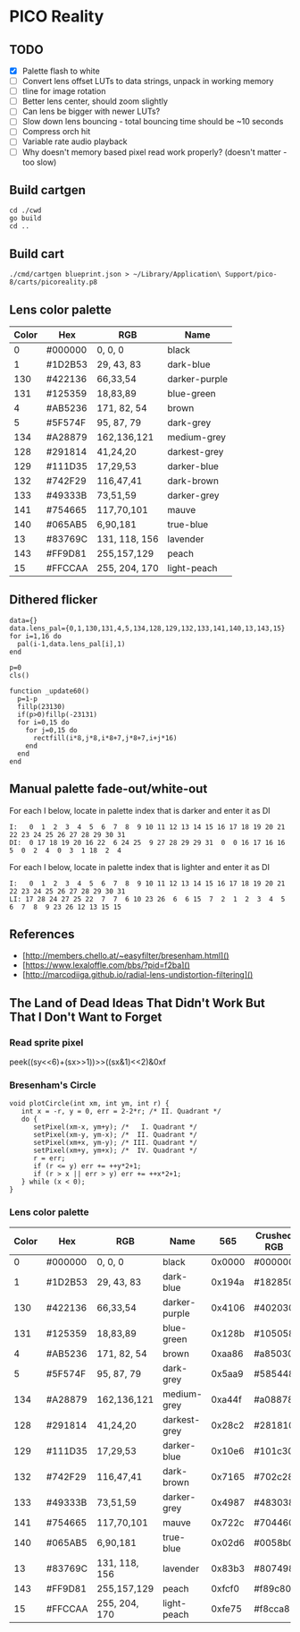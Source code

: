 # PICO Reality

## TODO
* [X] Palette flash to white
* [ ] Convert lens offset LUTs to data strings, unpack in working memory
* [ ] tline for image rotation
* [ ] Better lens center, should zoom slightly
* [ ] Can lens be bigger with newer LUTs?
* [ ] Slow down lens bouncing - total bouncing time should be ~10 seconds
* [ ] Compress orch hit
* [ ] Variable rate audio playback
* [ ] Why doesn't memory based pixel read work properly? (doesn't matter - too slow)

## Build cartgen
    cd ./cwd
    go build
    cd ..

## Build cart
    ./cmd/cartgen blueprint.json > ~/Library/Application\ Support/pico-8/carts/picoreality.p8

## Lens color palette
Color | Hex     | RGB           | Name          
----- | ------- | ------------- | ------------- 
0	  | #000000 | 0, 0, 0	    | black         
1	  | #1D2B53 | 29, 43, 83    | dark-blue     
130	  | #422136 | 66,33,54      | darker-purple 
131	  | #125359 | 18,83,89      | blue-green    
4	  | #AB5236 | 171, 82, 54   | brown         
5	  | #5F574F | 95, 87, 79    | dark-grey     
134	  | #A28879 | 162,136,121   | medium-grey   
128	  | #291814 | 41,24,20      | darkest-grey  
129	  | #111D35 | 17,29,53      | darker-blue   
132	  | #742F29 | 116,47,41     | dark-brown    
133	  | #49333B | 73,51,59      | darker-grey   
141	  | #754665 | 117,70,101    | mauve         
140	  | #065AB5 | 6,90,181      | true-blue     
13	  | #83769C | 131, 118, 156 | lavender      
143	  | #FF9D81 | 255,157,129   | peach         
15	  | #FFCCAA | 255, 204, 170 | light-peach   

## Dithered flicker
    data={}
    data.lens_pal={0,1,130,131,4,5,134,128,129,132,133,141,140,13,143,15}
    for i=1,16 do
      pal(i-1,data.lens_pal[i],1)
    end
	
    p=0
	cls()
  
	function _update60()
	  p=1-p
	  fillp(23130)
	  if(p>0)fillp(-23131)
	  for i=0,15 do
	    for j=0,15 do
	      rectfill(i*8,j*8,i*8+7,j*8+7,i+j*16)
	    end
	  end
	end

## Manual palette fade-out/white-out

For each I below, locate in palette index that is darker and enter it as DI

	I:   0  1  2  3  4  5  6  7  8  9 10 11 12 13 14 15 16 17 18 19 20 21 22 23 24 25 26 27 28 29 30 31
	DI:  0 17 18 19 20 16 22  6 24 25  9 27 28 29 29 31  0  0 16 17 16 16  5  0  2  4  0  3  1 18  2  4

For each I below, locate in palette index that is lighter and enter it as DI

	I:   0  1  2  3  4  5  6  7  8  9 10 11 12 13 14 15 16 17 18 19 20 21 22 23 24 25 26 27 28 29 30 31
	LI: 17 28 24 27 25 22  7  7  6 10 23 26  6  6 15  7  2  1  2  3  4  5  6  7  8  9 23 26 12 13 15 15  

## References
* [http://members.chello.at/~easyfilter/bresenham.html]()
* [https://www.lexaloffle.com/bbs/?pid=f2ba]()
* [http://marcodiiga.github.io/radial-lens-undistortion-filtering]()

## The Land of Dead Ideas That Didn't Work But That I Don't Want to Forget

### Read sprite pixel
peek((sy<<6)+(sx>>1))>>((sx&1)<<2)&0xf

### Bresenham's Circle

	void plotCircle(int xm, int ym, int r) {
	   int x = -r, y = 0, err = 2-2*r; /* II. Quadrant */ 
	   do {
	      setPixel(xm-x, ym+y); /*   I. Quadrant */
	      setPixel(xm-y, ym-x); /*  II. Quadrant */
	      setPixel(xm+x, ym-y); /* III. Quadrant */
	      setPixel(xm+y, ym+x); /*  IV. Quadrant */
	      r = err;
	      if (r <= y) err += ++y*2+1;
	      if (r > x || err > y) err += ++x*2+1; 
	   } while (x < 0);
	}

### Lens color palette
Color | Hex     | RGB           | Name          | 565    | Crushed RGB
----- | ------- | ------------- | ------------- | ------ | -----------
0	  | #000000 | 0, 0, 0	    | black         | 0x0000 | #000000
1	  | #1D2B53 | 29, 43, 83    | dark-blue     | 0x194a | #182850
130	  | #422136 | 66,33,54      | darker-purple | 0x4106 | #402030
131	  | #125359 | 18,83,89      | blue-green    | 0x128b | #105058
4	  | #AB5236 | 171, 82, 54   | brown         | 0xaa86 | #a85030
5	  | #5F574F | 95, 87, 79    | dark-grey     | 0x5aa9 | #585448
134	  | #A28879 | 162,136,121   | medium-grey   | 0xa44f | #a08878
128	  | #291814 | 41,24,20      | darkest-grey  | 0x28c2 | #281810
129	  | #111D35 | 17,29,53      | darker-blue   | 0x10e6 | #101c30
132	  | #742F29 | 116,47,41     | dark-brown    | 0x7165 | #702c28
133	  | #49333B | 73,51,59      | darker-grey   | 0x4987 | #483038
141	  | #754665 | 117,70,101    | mauve         | 0x722c | #704460
140	  | #065AB5 | 6,90,181      | true-blue     | 0x02d6 | #0058b0
13	  | #83769C | 131, 118, 156 | lavender      | 0x83b3 | #807498
143	  | #FF9D81 | 255,157,129   | peach         | 0xfcf0 | #f89c80
15	  | #FFCCAA | 255, 204, 170 | light-peach   | 0xfe75 | #f8cca8
